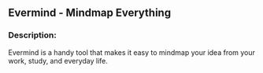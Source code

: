 ## Evermind - Mindmap Everything

### Description:

Evermind is a handy tool that makes it easy to mindmap your idea from your work, study, and everyday life.